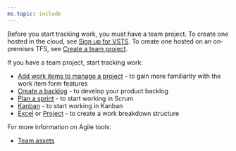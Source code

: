 ```yaml
---
ms.topic: include
---
```



Before you start tracking work, you must have a team project. To create one hosted in the cloud, see [Sign up for VSTS](/vsts/user-guide/sign-up-invite-teammates). To create one hosted on an on-premises TFS, see [Create a team project](/vsts/organizations/accounts/create-team-project).   

If you have a team project, start tracking work:  

-   [Add work items to manage a project](/vsts/work/backlogs/add-work-items) - to gain more familiarity with the work item form features  
-   [Create a backlog](/vsts/work/backlogs/create-your-backlog) - to develop your product backlog   
-   [Plan a sprint](/vsts/work/scrum/assign-work-sprint) - to start working in Scrum    
-   [Kanban](/vsts/work/kanban/kanban-basics)  - to start working in Kanban  
-   [Excel](/vsts/work/backlogs/office/bulk-add-modify-work-items-excel) or [Project](/vsts/work/backlogs/office/create-your-backlog-tasks-using-project) - to create a work breakdown structure   

For more information on Agile tools:

- [Team assets](/vsts/settings/about-teams-and-settings)  
